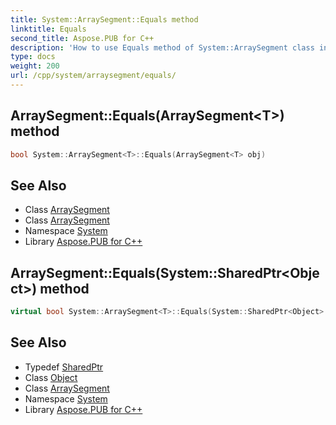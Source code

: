 ```yaml
---
title: System::ArraySegment::Equals method
linktitle: Equals
second_title: Aspose.PUB for C++
description: 'How to use Equals method of System::ArraySegment class in C++.'
type: docs
weight: 200
url: /cpp/system/arraysegment/equals/
---
```

## ArraySegment::Equals(ArraySegment\<T\>) method




```cpp
bool System::ArraySegment<T>::Equals(ArraySegment<T> obj)
```

## See Also

* Class [ArraySegment](../)
* Class [ArraySegment](../)
* Namespace [System](../../)
* Library [Aspose.PUB for C++](../../../)
## ArraySegment::Equals(System::SharedPtr\<Object\>) method




```cpp
virtual bool System::ArraySegment<T>::Equals(System::SharedPtr<Object> obj) override
```

## See Also

* Typedef [SharedPtr](../../sharedptr/)
* Class [Object](../../object/)
* Class [ArraySegment](../)
* Namespace [System](../../)
* Library [Aspose.PUB for C++](../../../)
